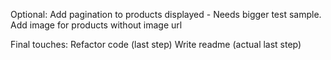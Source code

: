 Optional:
Add pagination to products displayed - Needs bigger test sample.
Add image for products without image url

Final touches:
Refactor code (last step)
Write readme (actual last step)